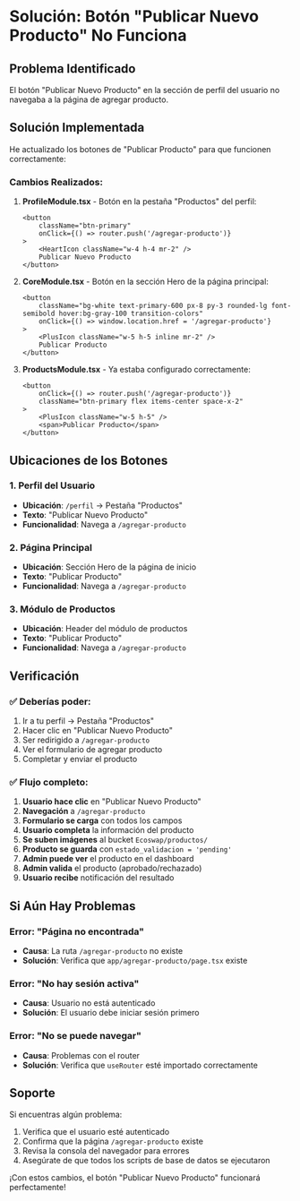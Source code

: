 # Solución: Botón "Publicar Nuevo Producto" No Funciona

## Problema Identificado

El botón "Publicar Nuevo Producto" en la sección de perfil del usuario no navegaba a la página de agregar producto.

## Solución Implementada

He actualizado los botones de "Publicar Producto" para que funcionen correctamente:

### **Cambios Realizados:**

1. **ProfileModule.tsx** - Botón en la pestaña "Productos" del perfil:
   ```tsx
   <button 
       className="btn-primary"
       onClick={() => router.push('/agregar-producto')}
   >
       <HeartIcon className="w-4 h-4 mr-2" />
       Publicar Nuevo Producto
   </button>
   ```

2. **CoreModule.tsx** - Botón en la sección Hero de la página principal:
   ```tsx
   <button 
       className="bg-white text-primary-600 px-8 py-3 rounded-lg font-semibold hover:bg-gray-100 transition-colors"
       onClick={() => window.location.href = '/agregar-producto'}
   >
       <PlusIcon className="w-5 h-5 inline mr-2" />
       Publicar Producto
   </button>
   ```

3. **ProductsModule.tsx** - Ya estaba configurado correctamente:
   ```tsx
   <button
       onClick={() => router.push('/agregar-producto')}
       className="btn-primary flex items-center space-x-2"
   >
       <PlusIcon className="w-5 h-5" />
       <span>Publicar Producto</span>
   </button>
   ```

## Ubicaciones de los Botones

### **1. Perfil del Usuario**
- **Ubicación**: `/perfil` → Pestaña "Productos"
- **Texto**: "Publicar Nuevo Producto"
- **Funcionalidad**: Navega a `/agregar-producto`

### **2. Página Principal**
- **Ubicación**: Sección Hero de la página de inicio
- **Texto**: "Publicar Producto"
- **Funcionalidad**: Navega a `/agregar-producto`

### **3. Módulo de Productos**
- **Ubicación**: Header del módulo de productos
- **Texto**: "Publicar Producto"
- **Funcionalidad**: Navega a `/agregar-producto`

## Verificación

### **✅ Deberías poder:**
1. Ir a tu perfil → Pestaña "Productos"
2. Hacer clic en "Publicar Nuevo Producto"
3. Ser redirigido a `/agregar-producto`
4. Ver el formulario de agregar producto
5. Completar y enviar el producto

### **✅ Flujo completo:**
1. **Usuario hace clic** en "Publicar Nuevo Producto"
2. **Navegación** a `/agregar-producto`
3. **Formulario se carga** con todos los campos
4. **Usuario completa** la información del producto
5. **Se suben imágenes** al bucket `Ecoswap/productos/`
6. **Producto se guarda** con `estado_validacion = 'pending'`
7. **Admin puede ver** el producto en el dashboard
8. **Admin valida** el producto (aprobado/rechazado)
9. **Usuario recibe** notificación del resultado

## Si Aún Hay Problemas

### **Error: "Página no encontrada"**
- **Causa**: La ruta `/agregar-producto` no existe
- **Solución**: Verifica que `app/agregar-producto/page.tsx` existe

### **Error: "No hay sesión activa"**
- **Causa**: Usuario no está autenticado
- **Solución**: El usuario debe iniciar sesión primero

### **Error: "No se puede navegar"**
- **Causa**: Problemas con el router
- **Solución**: Verifica que `useRouter` esté importado correctamente

## Soporte

Si encuentras algún problema:
1. Verifica que el usuario esté autenticado
2. Confirma que la página `/agregar-producto` existe
3. Revisa la consola del navegador para errores
4. Asegúrate de que todos los scripts de base de datos se ejecutaron

¡Con estos cambios, el botón "Publicar Nuevo Producto" funcionará perfectamente!
